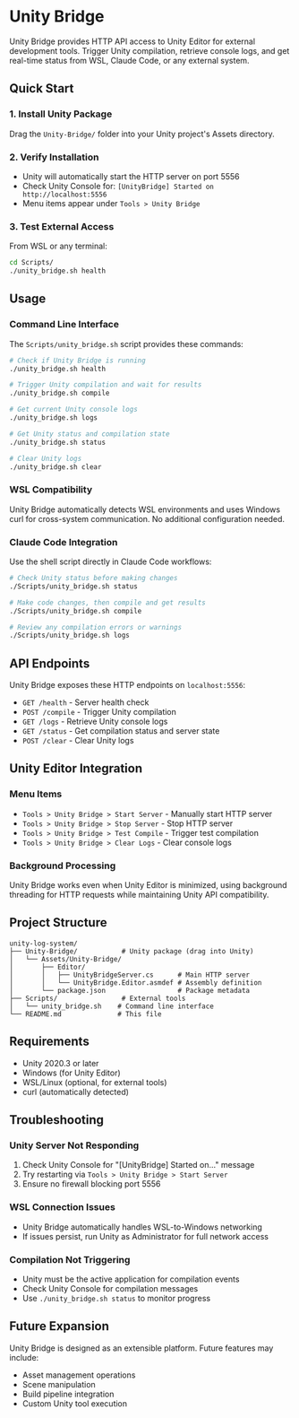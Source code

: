# Unity Bridge

Unity Bridge provides HTTP API access to Unity Editor for external development tools. Trigger Unity compilation, retrieve console logs, and get real-time status from WSL, Claude Code, or any external system.

## Quick Start

### 1. Install Unity Package
Drag the `Unity-Bridge/` folder into your Unity project's Assets directory.

### 2. Verify Installation
- Unity will automatically start the HTTP server on port 5556
- Check Unity Console for: `[UnityBridge] Started on http://localhost:5556`
- Menu items appear under `Tools > Unity Bridge`

### 3. Test External Access
From WSL or any terminal:
```bash
cd Scripts/
./unity_bridge.sh health
```

## Usage

### Command Line Interface
The `Scripts/unity_bridge.sh` script provides these commands:

```bash
# Check if Unity Bridge is running
./unity_bridge.sh health

# Trigger Unity compilation and wait for results
./unity_bridge.sh compile

# Get current Unity console logs
./unity_bridge.sh logs

# Get Unity status and compilation state
./unity_bridge.sh status

# Clear Unity logs
./unity_bridge.sh clear
```

### WSL Compatibility
Unity Bridge automatically detects WSL environments and uses Windows curl for cross-system communication. No additional configuration needed.

### Claude Code Integration
Use the shell script directly in Claude Code workflows:
```bash
# Check Unity status before making changes
./Scripts/unity_bridge.sh status

# Make code changes, then compile and get results
./Scripts/unity_bridge.sh compile

# Review any compilation errors or warnings
./Scripts/unity_bridge.sh logs
```

## API Endpoints

Unity Bridge exposes these HTTP endpoints on `localhost:5556`:

- `GET /health` - Server health check
- `POST /compile` - Trigger Unity compilation
- `GET /logs` - Retrieve Unity console logs  
- `GET /status` - Get compilation status and server state
- `POST /clear` - Clear Unity logs

## Unity Editor Integration

### Menu Items
- `Tools > Unity Bridge > Start Server` - Manually start HTTP server
- `Tools > Unity Bridge > Stop Server` - Stop HTTP server
- `Tools > Unity Bridge > Test Compile` - Trigger test compilation
- `Tools > Unity Bridge > Clear Logs` - Clear console logs

### Background Processing
Unity Bridge works even when Unity Editor is minimized, using background threading for HTTP requests while maintaining Unity API compatibility.

## Project Structure

```
unity-log-system/
├── Unity-Bridge/           # Unity package (drag into Unity)
│   └── Assets/Unity-Bridge/
│       ├── Editor/
│       │   ├── UnityBridgeServer.cs      # Main HTTP server
│       │   └── UnityBridge.Editor.asmdef # Assembly definition
│       └── package.json                  # Package metadata
├── Scripts/                # External tools
│   └── unity_bridge.sh    # Command line interface
└── README.md              # This file
```

## Requirements

- Unity 2020.3 or later
- Windows (for Unity Editor)
- WSL/Linux (optional, for external tools)
- curl (automatically detected)

## Troubleshooting

### Unity Server Not Responding
1. Check Unity Console for "[UnityBridge] Started on..." message
2. Try restarting via `Tools > Unity Bridge > Start Server`
3. Ensure no firewall blocking port 5556

### WSL Connection Issues
- Unity Bridge automatically handles WSL-to-Windows networking
- If issues persist, run Unity as Administrator for full network access

### Compilation Not Triggering
- Unity must be the active application for compilation events
- Check Unity Console for compilation messages
- Use `./unity_bridge.sh status` to monitor progress

## Future Expansion

Unity Bridge is designed as an extensible platform. Future features may include:
- Asset management operations
- Scene manipulation
- Build pipeline integration
- Custom Unity tool execution